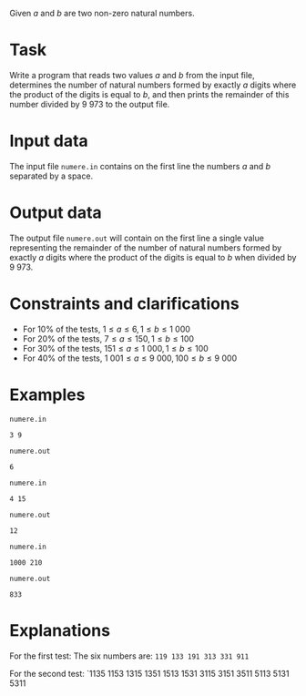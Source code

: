 Given $a$ and $b$ are two non-zero natural numbers.

# Task
Write a program that reads two values $a$ and $b$ from the input file, determines the number of natural numbers formed by exactly $a$ digits where the product of the digits is equal to $b$, and then prints the remainder of this number divided by $9\ 973$ to the output file.

# Input data
The input file `numere.in` contains on the first line the numbers $a$ and $b$ separated by a space.

# Output data
The output file `numere.out` will contain on the first line a single value representing the remainder of the number of natural numbers formed by exactly $a$ digits where the product of the digits is equal to $b$ when divided by $9\ 973$.

# Constraints and clarifications
* For $10\%$ of the tests, $1 \leq a \leq 6, 1 \leq b \leq 1\ 000$
* For $20\%$ of the tests, $7 \leq a \leq 150, 1 \leq b \leq 100$
* For $30\%$ of the tests, $151 \leq a \leq 1\ 000, 1 \leq b \leq 100$
* For $40\%$ of the tests, $1\ 001 \leq a \leq 9\ 000, 100 \leq b \leq 9\ 000$

# Examples

`numere.in`
```
3 9
```

`numere.out`
```
6
```

`numere.in`
```
4 15
```

`numere.out`
```
12
```

`numere.in`
```
1000 210
```

`numere.out`
```
833
```

# Explanations

For the first test:
The six numbers are:
`119 133 191 313 331 911`

For the second test:
`1135 1153 1315 1351 1513 1531 3115 3151 3511 5113 5131 5311